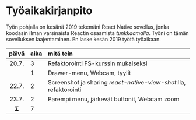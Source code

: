 # Työaikakirjanpito

Työn pohjalla on kesänä 2019 tekemäni React Native sovellus, jonka koodasin ilman varsinaista Reactin osaamista *tunkkaamalla*. Työni on tämän sovelluksen laajentaminen. En laske kesän 2019 työtä työaikaan.

| päivä | aika | mitä tein  |
| :----:|:-----| :-----|
| 20.7. | 3    | Refaktorointi FS-kurssin mukaiseksi |
|       | 1    | Drawer-menu, Webcam, tyylit |
| 22.7. | 2    | Screenshot ja sharing *react-native-view-shot*:lla, refaktorointi |
| 23.7. | 2    | Parempi menu, järkevät buttonit, Webcam zoom |
| **Σ** | 7    |       |
